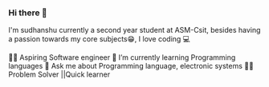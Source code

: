 ### Hi there 👋
I'm  sudhanshu currently a second year student at ASM-Csit, besides having a passion towards my core subjects😁, I love coding 💻

👨‍💻 Aspiring Software engineer 
🌱 I’m currently learning Programming languages 
 💬 Ask me about Programming language, electronic systems 
 👨‍🎓 Problem Solver ||Quick learner 


